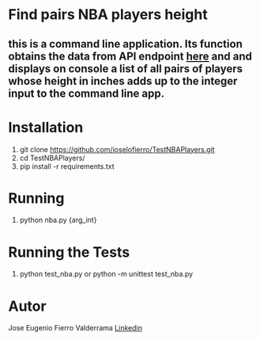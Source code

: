 # Find pairs NBA players height

## this is a command line application. Its function obtains the data from API endpoint [here](https://www.openintro.org/data/index.php?data=nba_heights) and and displays on console a list of all pairs of players whose height in inches adds up to the integer input to the command line app.

# Installation
1. git clone https://github.com/joselofierro/TestNBAPlayers.git
2. cd TestNBAPlayers/
3. pip install -r requirements.txt

# Running
1. python nba.py {arg_int}

# Running the Tests
1. python test_nba.py or python -m unittest test_nba.py

# Autor
Jose Eugenio Fierro Valderrama [Linkedin](https://www.linkedin.com/in/jose-eugenio-fierro-valderrama/)
